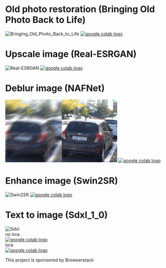 # Old photo restoration (Bringing Old Photo Back to Life)
<img src="https://github.com/detektor777/colab_list_image/blob/main/image/Bringing_Old_Photo_Back_to_Life.jpg" height="200" alt="Bringing_Old_Photo_Back_to_Life">
<a href="https://colab.research.google.com/github/detektor777/colab_list_image/blob/main/Bringing_Old_Photo_Back_to_Life.ipynb">
  <img src="https://colab.research.google.com/assets/colab-badge.svg" alt="google colab logo">
</a>

# Upscale image (Real-ESRGAN)
<img src="https://github.com/detektor777/colab_list_image/blob/main/image/Real-ESRGAN.png" height="200" alt="Real-ESRGAN">
<a href="https://colab.research.google.com/github/detektor777/colab_list_image/blob/main/Real_ESRGAN_photo.ipynb">
  <img src="https://colab.research.google.com/assets/colab-badge.svg" alt="google colab logo">
</a>

# Deblur image (NAFNet)
<img src="https://github.com/detektor777/colab_list_image/blob/main/image/NAFNet.jpg" height="200" alt="NAFNet">
<a href="https://colab.research.google.com/github/detektor777/colab_list_image/blob/main/NAFNet.ipynb">
  <img src="https://colab.research.google.com/assets/colab-badge.svg" alt="google colab logo">
</a>

# Enhance image (Swin2SR)
<img src="https://github.com/detektor777/colab_list_image/blob/main/image/swin2sr.jpg" height="200" alt="Swin2SR">
<a href="https://colab.research.google.com/github/detektor777/colab_list_image/blob/main/swin2sr.ipynb">
  <img src="https://colab.research.google.com/assets/colab-badge.svg" alt="google colab logo">
</a>


# Text to image (Sdxl_1_0)
<img src="https://github.com/detektor777/colab_list_image/blob/main/image/sdlx_1_0.jpg" height="200" alt="Sdxl">

<div>no lora</div>
<a href="https://colab.research.google.com/github/detektor777/colab_list_image/blob/main/sdxl_1_0.ipynb">
  <img src="https://colab.research.google.com/assets/colab-badge.svg" alt="google colab logo">
</a>

<div>lora</div>
<a href="https://colab.research.google.com/github/detektor777/colab_list_image/blob/main/sdxl_1_0_lora.ipynb">
  <img src="https://colab.research.google.com/assets/colab-badge.svg" alt="google colab logo">
</a>

This project is sponsored by Browserstack
